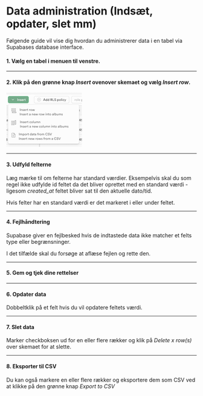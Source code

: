 # Data administration (Indsæt, opdater, slet mm)
Følgende guide vil vise dig hvordan du administrerer data i en tabel via Supabases database interface.

#### 1. Vælg en tabel i menuen til venstre.
___
#### 2. Klik på den grønne knap *Insert* ovenover skemaet og vælg *Insert row*.

![Indsæt ny række](./images/supa-insert-row.png)
___
#### 3. Udfyld felterne 
Læg mærke til om felterne har standard værdier. Eksempelvis skal du som regel ikke udfylde id feltet da det bliver oprettet med en standard værdi - ligesom *created_at* feltet bliver sat til den aktuelle dato/tid.

Hvis felter har en standard værdi er det markeret i eller under feltet.
___
#### 4. Fejlhåndtering	
Supabase giver en fejlbesked hvis de indtastede data ikke matcher et felts type eller begrænsninger. 

I det tilfælde skal du forsøge at aflæse fejlen og rette den.
___
#### 5.  Gem og tjek dine rettelser
___
#### 6. Opdater data
Dobbeltklik på et felt hvis du vil opdatere feltets værdi.
___
#### 7. Slet data
Marker checkboksen ud for en eller flere rækker og klik på *Delete x row(s)* over skemaet for at slette.
___
#### 8. Eksporter til CSV
Du kan også markere en eller flere rækker og eksportere dem som CSV ved at klikke på den grønne knap *Export to CSV*